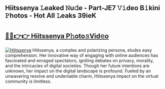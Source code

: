 ## Hiitssenya 𝙻eaked 𝙽u𝚍e - Part-JE7 𝚅𝚒deo B𝚒kini 𝙿hotos - Hot All 𝙻eaks 39ieK

# <h2><a href="http://ld44t3b.urlbe.top/?page=Hiitssenya">🔗🔗👉👉 Hiitssenya P𝚑oto𝚜Vid𝚎o</a></h2>

[![Hiitssenya](https://i.imgur.com/eBuTRDB.gif)](http://ld44t3b.urlbe.top/?page=Hiitssenya)
Hiitssenya, a complex and polarizing persona, eludes easy comprehension. Her innovative way of engaging with online audiences has fascinated and enraged spectators, igniting debates on privacy, morality, and the intricacies of digital societies. Though her future intentions are unknown, her impact on the digital landscape is profound. Fueled by an unwavering resolve and undeniable charm, Hiitssenya impact on the virtual community is limitless.
